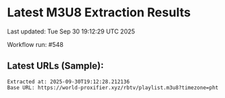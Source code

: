 # Latest M3U8 Extraction Results

Last updated: Tue Sep 30 19:12:29 UTC 2025

Workflow run: #548

## Latest URLs (Sample):
```
Extracted at: 2025-09-30T19:12:28.212136
Base URL: https://world-proxifier.xyz/rbtv/playlist.m3u8?timezone=pht

```
